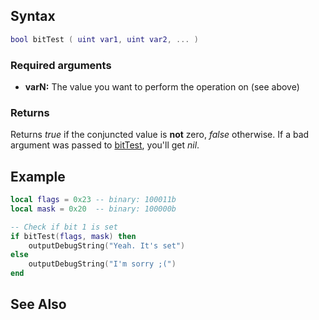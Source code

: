 Syntax
------

``` lua
bool bitTest ( uint var1, uint var2, ... )
```

### Required arguments

-   **varN:** The value you want to perform the operation on (see above)

### Returns

Returns *true* if the conjuncted value is **not** zero, *false* otherwise. If a bad argument was passed to [bitTest](/bitTest.md "wikilink"), you'll get *nil*.

Example
-------

``` lua
local flags = 0x23 -- binary: 100011b
local mask = 0x20  -- binary: 100000b

-- Check if bit 1 is set
if bitTest(flags, mask) then
    outputDebugString("Yeah. It's set")
else
    outputDebugString("I'm sorry ;(")
end
```

See Also
--------
